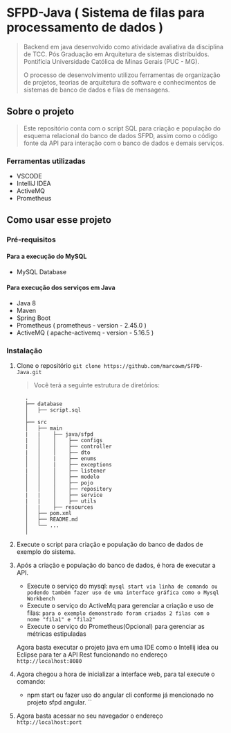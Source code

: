 # SFPD-Java ( Sistema de filas para processamento de dados )

> Backend em java desenvolvido como atividade avaliativa da disciplina de TCC.
> Pós Graduação em Arquitetura de sistemas distribuídos.
> Pontifícia Universidade Católica de Minas Gerais (PUC - MG).
> 
> O processo de desenvolvimento utilizou ferramentas de organização de projetos, teorias de arquitetura de software e conhecimentos de sistemas de banco de dados e filas de mensagens.

## Sobre o projeto
> Este repositório conta com o script SQL para criação e população do esquema relacional do banco de dados SFPD, assim como o código fonte da API para interação com o banco de dados e demais serviços.

### Ferramentas utilizadas
* VSCODE
* IntelliJ IDEA
* ActiveMQ
* Prometheus

## Como usar esse projeto

### Pré-requisitos

#### Para a execução do MySQL
* MySQL Database

#### Para execução dos serviços em Java

* Java 8
* Maven
* Spring Boot
* Prometheus ( prometheus - version - 2.45.0 )
* ActiveMQ ( apache-activemq - version - 5.16.5 )

### Instalação

1. Clone o repositório
	`git clone https://github.com/marcowm/SFPD-Java.git`

	> Você terá a seguinte estrutura de diretórios:

```
      .
      ├── database
      │   ├── script.sql
      │
      ├── src
      │   ├── main
      |   |    ├── java/sfpd
      |   │    │    ├── configs
      |   │    │    ├── controller
      |   │    │    ├── dto
      │   │    |    ├── enums
      │   │    |    ├── exceptions
      |   │    │    ├── listener
      │   │    │    ├── modelo
      │   │    │    ├── pojo
      │   │    │    ├── repository
      |   |    │    ├── service
      |   |    │    ├── utils
      │   |    ├── resources
      │   ├── pom.xml
      │   ├── README.md
      │   └── ...
      │
```


2. Execute o script para criação e população do banco de dados de exemplo do sistema.

3. Após a criação e população do banco de dados, é hora de executar a API.
	* Execute o serviço do mysql:
		`mysql start via linha de comando ou podendo também fazer uso de uma interface gráfica como o Mysql Workbench`
	* Execute o serviço do ActiveMq para gerenciar a criação e uso de filas:
		`para o exemplo demonstrado foram criadas 2 filas com o nome "fila1" e "fila2" `
	* Execute o serviço do Prometheus(Opcional) para gerenciar as métricas estipuladas

	Agora basta executar o projeto java em uma IDE como o Intellij idea ou Eclipse para ter a API Rest funcionando no endereço `http://localhost:8080`

4. Agora chegou a hora de inicializar a interface web, para tal execute o comando: 
	* npm start ou fazer uso do angular cli conforme já mencionado no projeto sfpd angular.
		``
5. Agora basta acessar no seu navegador o endereço `http://localhost:port`
   
